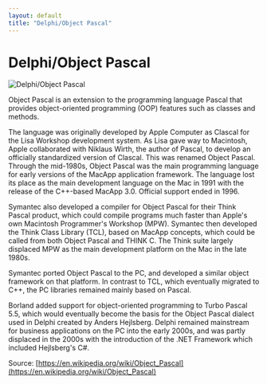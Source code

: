 ```yaml
---
layout: default
title: "Delphi/Object Pascal"
---
```


# Delphi/Object Pascal

![Delphi/Object Pascal](https://www.tiobe.com/wp-content/themes/tiobe/tiobe-index/images/Delphi_Object_Pascal.png)

Object Pascal is an extension to the programming language Pascal that provides object-oriented programming (OOP) features such as classes and methods.

The language was originally developed by Apple Computer as Clascal for the Lisa Workshop development system. As Lisa gave way to Macintosh, Apple collaborated with Niklaus Wirth, the author of Pascal, to develop an officially standardized version of Clascal. This was renamed Object Pascal. Through the mid-1980s, Object Pascal was the main programming language for early versions of the MacApp application framework. The language lost its place as the main development language on the Mac in 1991 with the release of the C++-based MacApp 3.0. Official support ended in 1996.

Symantec also developed a compiler for Object Pascal for their Think Pascal product, which could compile programs much faster than Apple's own Macintosh Programmer's Workshop (MPW). Symantec then developed the Think Class Library (TCL), based on MacApp concepts, which could be called from both Object Pascal and THINK C. The Think suite largely displaced MPW as the main development platform on the Mac in the late 1980s.

Symantec ported Object Pascal to the PC, and developed a similar object framework on that platform. In contrast to TCL, which eventually migrated to C++, the PC libraries remained mainly based on Pascal.

Borland added support for object-oriented programming to Turbo Pascal 5.5, which would eventually become the basis for the Object Pascal dialect used in Delphi created by Anders Hejlsberg. Delphi remained mainstream for business applications on the PC into the early 2000s, and was partly displaced in the 2000s with the introduction of the .NET Framework which included Hejlsberg's C#.





Source: [https://en.wikipedia.org/wiki/Object_Pascal](https://en.wikipedia.org/wiki/Object_Pascal)
